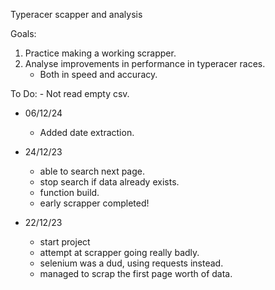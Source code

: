 Typeracer scapper and analysis

Goals:
1. Practice making a working scrapper. 
2. Analyse improvements in performance in typeracer races. 
	- Both in speed and accuracy. 

To Do:
	- Not read empty csv.

- 06/12/24
	- Added date extraction. 

- 24/12/23
	- able to search next page.
	- stop search if data already exists.
	- function build.
	- early scrapper completed!

- 22/12/23
	- start project
	- attempt at scrapper going really badly. 
	- selenium was a dud, using requests instead.
	- managed to scrap the first page worth of data. 
	